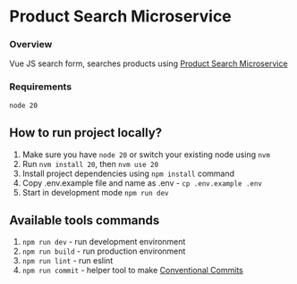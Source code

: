 # Product Search Microservice

### Overview
Vue JS search form, searches products using [Product Search Microservice](https://github.com/enisej/product-search-microservice)

### Requirements
`node 20`

## How to run project locally?

1. Make sure you have `node 20` or switch your existing node using `nvm`
2. Run `nvm install 20`, then `nvm use 20`
3. Install project dependencies using `npm install` command
4. Copy .env.example file and name as .env - `cp .env.example .env`
5. Start in development mode `npm run dev`

## Available tools commands

1. `npm run dev` - run development environment
2. `npm run build` - run production environment
3. `npm run lint` - run eslint
4. `npm run commit` - helper tool to make [Conventional Commits](https://www.conventionalcommits.org/en/v1.0.0/)

